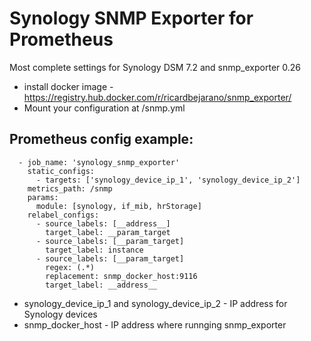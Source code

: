 ﻿# Synology SNMP Exporter for Prometheus

Most complete settings for Synology DSM 7.2 and snmp_exporter 0.26

* install docker image - https://registry.hub.docker.com/r/ricardbejarano/snmp_exporter/
* Mount your configuration at /snmp.yml


## Prometheus config example:

```
  - job_name: 'synology_snmp_exporter'
    static_configs:
      - targets: ['synology_device_ip_1', 'synology_device_ip_2']
    metrics_path: /snmp
    params:
      module: [synology, if_mib, hrStorage]
    relabel_configs:
      - source_labels: [__address__]
        target_label: __param_target
      - source_labels: [__param_target]
        target_label: instance
      - source_labels: [__param_target]
        regex: (.*)
        replacement: snmp_docker_host:9116
        target_label: __address__
```

* synology_device_ip_1 and synology_device_ip_2 - IP address for Synology devices
* snmp_docker_host - IP address where runnging snmp_exporter
